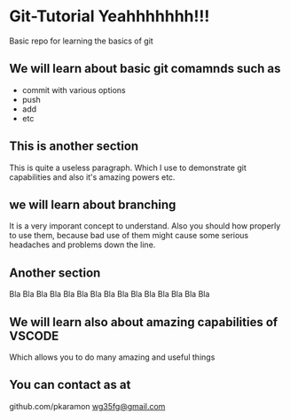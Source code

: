 # Git-Tutorial Yeahhhhhhh!!!
Basic repo for learning the basics of git

## We will learn about basic git comamnds such as
* commit with various options
* push
* add
* etc

## This is another section
This is quite a useless paragraph.
Which I use to demonstrate git capabilities and also
it's amazing powers etc.

## we will learn about branching
It is a very imporant concept to understand.
Also you should how properly to use them, because bad
use of them might cause some serious headaches and problems
down the line.

## Another section
Bla Bla Bla Bla Bla Bla Bla Bla Bla Bla Bla Bla Bla Bla Bla 


## We will learn also about amazing capabilities of VSCODE
Which allows you to do many amazing and useful things

## You can contact as at
github.com/pkaramon wg35fg@gmail.com